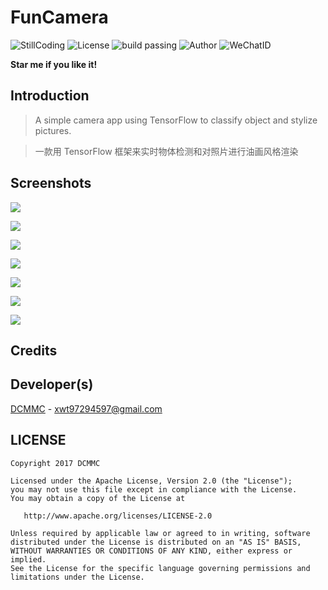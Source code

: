 # FunCamera

![StillCoding](https://img.shields.io/badge/Still-Coding-green.svg)
![License](https://img.shields.io/badge/license-Apache-brightgreen.svg)
![build passing](https://img.shields.io/travis/rust-lang/rust.svg)
![Author](https://img.shields.io/badge/Author-DCMMC-blue.svg)
![WeChatID](https://img.shields.io/badge/WeChat-Kevin--0220-red.svg)

**Star me if you like it!**

## Introduction

> A simple camera app using TensorFlow to classify object and stylize pictures.

> 一款用 TensorFlow 框架来实时物体检测和对照片进行油画风格渲染

## Screenshots

![](./screenshot/main.png)

![](./screenshot/main1.png)

![](./screenshot/drawer.png)

![](./screenshot/drawer1.png)

![](./screenshot/open_sources.png)

![](./screenshot/open_sources1.png)

![](./screenshot/classfier.png)

## Credits

## Developer(s)

[DCMMC](https://blog.dcmmcc.tk) - xwt97294597@gmail.com

## LICENSE

```
Copyright 2017 DCMMC

Licensed under the Apache License, Version 2.0 (the "License");
you may not use this file except in compliance with the License.
You may obtain a copy of the License at

   http://www.apache.org/licenses/LICENSE-2.0

Unless required by applicable law or agreed to in writing, software
distributed under the License is distributed on an "AS IS" BASIS,
WITHOUT WARRANTIES OR CONDITIONS OF ANY KIND, either express or implied.
See the License for the specific language governing permissions and
limitations under the License.
```
